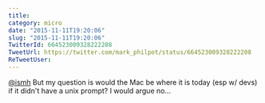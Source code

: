 ```yaml
---
title: 
category: micro
date: "2015-11-11T19:20:06"
slug: "2015-11-11T19:20:06"
TwitterId: 664523009328222208
TweetUrl: https://twitter.com/mark_philpot/status/664523009328222208
ReTweetUser: 
---
```


[@ismh](https://twitter.com/ismh) But my question is would the Mac be where it is today (esp w/ devs) if it didn't have a unix prompt? I would argue no...